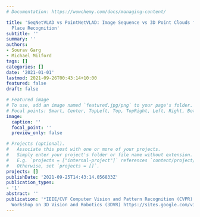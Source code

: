 ```yaml
---
# Documentation: https://wowchemy.com/docs/managing-content/

title: 'SeqNetVLAD vs PointNetVLAD: Image Sequence vs 3D Point Clouds for Day-Night
  Place Recognition'
subtitle: ''
summary: ''
authors:
- Sourav Garg
- Michael Milford
tags: []
categories: []
date: '2021-01-01'
lastmod: 2021-09-26T00:43:14+10:00
featured: false
draft: false

# Featured image
# To use, add an image named `featured.jpg/png` to your page's folder.
# Focal points: Smart, Center, TopLeft, Top, TopRight, Left, Right, BottomLeft, Bottom, BottomRight.
image:
  caption: ''
  focal_point: ''
  preview_only: false

# Projects (optional).
#   Associate this post with one or more of your projects.
#   Simply enter your project's folder or file name without extension.
#   E.g. `projects = ["internal-project"]` references `content/project/deep-learning/index.md`.
#   Otherwise, set `projects = []`.
projects: []
publishDate: '2021-09-25T14:43:14.056833Z'
publication_types:
- '1'
abstract: ''
publication: '*IEEE/CVF Computer Vision and Pattern Recognition (CVPR) 2021 Conference
  Workshop on 3D Vision and Robotics (3DVR) https://sites.google.com/view/cvpr2021-3d-vision-robotics/*'
---
```

